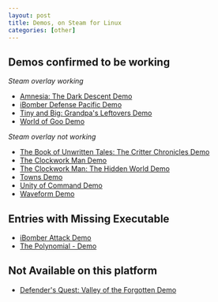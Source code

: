 ```yaml
---
layout: post
title: Demos, on Steam for Linux
categories: [other]
---
```


Demos confirmed to be working
-----------------------------

*Steam overlay working*
- [Amnesia: The Dark Descent Demo](http://store.steampowered.com/app/57310/)
- [iBomber Defense Pacific Demo](http://store.steampowered.com/app/207630/)
- [Tiny and Big: Grandpa's Leftovers Demo](http://store.steampowered.com/app/214090/)
- [World of Goo Demo](http://store.steampowered.com/app/22010/)

*Steam overlay not working*
- [The Book of Unwritten Tales: The Critter Chronicles Demo](http://store.steampowered.com/app/226540/)
- [The Clockwork Man Demo](http://store.steampowered.com/app/111020/)
- [The Clockwork Man: The Hidden World Demo](http://store.steampowered.com/app/111030/)
- [Towns Demo](http://store.steampowered.com/app/221030/)
- [Unity of Command Demo](http://store.steampowered.com/app/223920/)
- [Waveform Demo](http://store.steampowered.com/app/208070/)

Entries with Missing Executable
-------------------------------
- [iBomber Attack Demo](http://store.steampowered.com/app/224800/)
- [The Polynomial - Demo](http://store.steampowered.com/app/67010/)

Not Available on this platform
------------------------------
- [Defender's Quest: Valley of the Forgotten Demo](http://store.steampowered.com/app/223090/)


